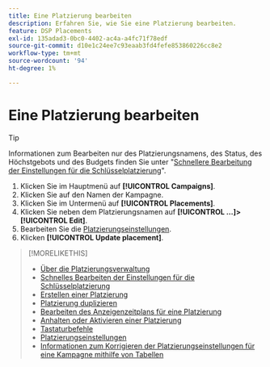 ```yaml
---
title: Eine Platzierung bearbeiten
description: Erfahren Sie, wie Sie eine Platzierung bearbeiten.
feature: DSP Placements
exl-id: 135adad3-0bc0-4402-ac4a-a4fc71f78edf
source-git-commit: d10e1c24ee7c93eaab3fd4fefe853860226cc8e2
workflow-type: tm+mt
source-wordcount: '94'
ht-degree: 1%

---
```


# Eine Platzierung bearbeiten

<!-- Some placements don't have this option. Clarify which placement types aren't eligible -- is it PG placements, or all placements using private inventory? And anything else? -->

>[!TIP]
>
> Informationen zum Bearbeiten nur des Platzierungsnamens, des Status, des Höchstgebots und des Budgets finden Sie unter &quot;[Schnellere Bearbeitung der Einstellungen für die Schlüsselplatzierung](/help/dsp/campaign-management/placements/placement-quick-edit.md)&quot;.

1. Klicken Sie im Hauptmenü auf **[!UICONTROL Campaigns]**.
1. Klicken Sie auf den Namen der Kampagne.
1. Klicken Sie im Untermenü auf **[!UICONTROL Placements]**.
1. Klicken Sie neben dem Platzierungsnamen auf **[!UICONTROL ...]>[!UICONTROL Edit]**.
1. Bearbeiten Sie die [Platzierungseinstellungen](placement-settings.md).
1. Klicken **[!UICONTROL Update placement]**.

>[!MORELIKETHIS]
>
>* [Über die Platzierungsverwaltung](placement-about.md)
>* [Schnelles Bearbeiten der Einstellungen für die Schlüsselplatzierung](placement-quick-edit.md)
>* [Erstellen einer Platzierung](placement-create.md)
>* [Platzierung duplizieren](placement-duplicate.md)
>* [Bearbeiten des Anzeigenzeitplans für eine Platzierung](placement-edit-ad-schedule.md)
>* [Anhalten oder Aktivieren einer Platzierung](placement-pause-activate.md)
>* [Tastaturbefehle](/help/dsp/campaign-management/reports/keyboard-shortcuts.md)
>* [Platzierungseinstellungen](placement-settings.md)
>* [Informationen zum Korrigieren der Platzierungseinstellungen für eine Kampagne mithilfe von Tabellen](/help/dsp/campaign-management/qa/qa-about.md)

